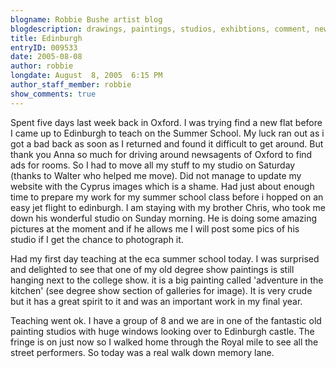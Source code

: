 ```yaml
---
blogname: Robbie Bushe artist blog
blogdescription: drawings, paintings, studios, exhibtions, comment, news as they happen to Robbie Bushe
title: Edinburgh
entryID: 009533
date: 2005-08-08
author: robbie
longdate: August  8, 2005  6:15 PM
author_staff_member: robbie
show_comments: true
---
```


<p>Spent five days last week back in Oxford. I was trying find a new flat before I came up to Edinburgh to teach on the Summer School. My luck ran out as i got a bad back as soon as I returned and found it difficult to get around. But thank you Anna so much for driving around newsagents of Oxford to find ads for rooms. So I had to move all my stuff to my studio on Saturday (thanks to Walter who helped me move). Did not manage to update my website with the Cyprus images which is a shame. Had just about enough time to prepare my work for my summer school class before i hopped on an easy jet flight to edinburgh. I am staying with my brother Chris, who took me down his wonderful studio on Sunday morning. He is doing some amazing pictures at the moment and if he allows me I will post some pics of his studio if I get the chance to photograph it.</p>

<p>Had my first day teaching at the eca summer school today. I was surprised and delighted to see that one of my old degree show paintings is still hanging next to the college show. it is a big painting called 'adventure in the kitchen' (see degree show section of galleries for image). It is very crude but it has a great spirit to it and was an important work in my final year.</p>

<p>Teaching went ok. I have a group of 8 and we are in one of the fantastic old painting studios with huge windows looking over to Edinburgh castle. The fringe is on just now so I walked home through the Royal mile to see all the street performers. So today was a real walk down memory lane.</p>

